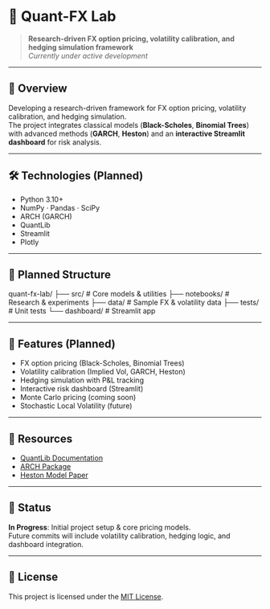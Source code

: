 # 💱 Quant-FX Lab

> **Research-driven FX option pricing, volatility calibration, and hedging simulation framework**  
_Currently under active development_

---

## 🚀 Overview
Developing a research-driven framework for FX option pricing, volatility calibration, and hedging simulation.  
The project integrates classical models (**Black-Scholes**, **Binomial Trees**) with advanced methods (**GARCH**, **Heston**) and an **interactive Streamlit dashboard** for risk analysis.  

---

## 🛠️ Technologies (Planned)
- Python 3.10+
- NumPy · Pandas · SciPy  
- ARCH (GARCH)  
- QuantLib  
- Streamlit  
- Plotly  

---

## 📂 Planned Structure
quant-fx-lab/
├── src/ # Core models & utilities
├── notebooks/ # Research & experiments
├── data/ # Sample FX & volatility data
├── tests/ # Unit tests
└── dashboard/ # Streamlit app

---

## 🧩 Features (Planned)
- FX option pricing (Black-Scholes, Binomial Trees)  
- Volatility calibration (Implied Vol, GARCH, Heston)  
- Hedging simulation with P&L tracking  
- Interactive risk dashboard (Streamlit)  
- Monte Carlo pricing (coming soon)  
- Stochastic Local Volatility (future)  

---

## 🔗 Resources
- [QuantLib Documentation](https://www.quantlib.org/docs.shtml)
- [ARCH Package](https://arch.readthedocs.io)
- [Heston Model Paper](https://www.researchgate.net/publication/2408621_A_Closed-Form_Solution_for_Options_with_Stochastic_Volatility_with_Applications_to_Bond_and_Currency_Options)

---

## 📌 Status
**In Progress**: Initial project setup & core pricing models.  
Future commits will include volatility calibration, hedging logic, and dashboard integration.

---

## 📜 License
This project is licensed under the [MIT License](./LICENSE).
